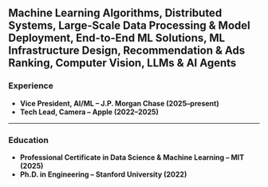 **Machine Learning Algorithms, Distributed Systems, Large-Scale Data Processing & Model Deployment, End-to-End ML Solutions, ML Infrastructure Design, Recommendation & Ads Ranking, Computer Vision, LLMs & AI Agents**
---
### Experience
- **Vice President, AI/ML – J.P. Morgan Chase (2025–present)**
- **Tech Lead, Camera – Apple (2022–2025)**
---
### Education
- **Professional Certificate in Data Science & Machine Learning – MIT (2025)**
- **Ph.D. in Engineering – Stanford University (2022)**
